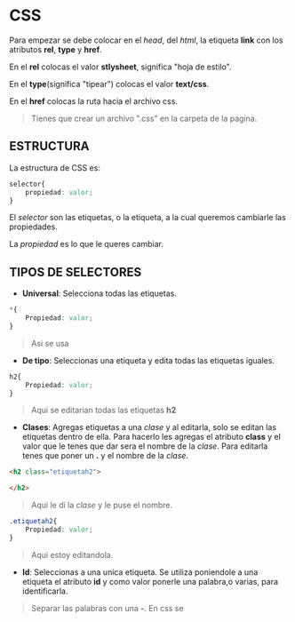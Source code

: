 # CSS

Para empezar se debe colocar en el *head*, del *html*, la etiqueta **link** con los atributos **rel**, **type** y **href**.

En el **rel** colocas el valor **stlysheet**, significa "hoja de estilo".

En el **type**(significa "tipear") colocas el valor **text/css**.

En el **href** colocas la ruta hacia el archivo css. 
>Tienes que crear un archivo ".css" en la carpeta de la pagina.

## ESTRUCTURA

La estructura de CSS es:

```css
selector{
    propiedad: valor;
}
```
El *selector* son las etiquetas, o la etiqueta, a la cual queremos cambiarle las propiedades.

La *propiedad* es lo que le queres cambiar.

## TIPOS DE SELECTORES

- **Universal**: Selecciona todas las etiquetas. 

```css
*{
    Propiedad: valor;
}
```
>Asi se usa

- **De tipo**: Seleccionas una etiqueta y edita todas las etiquetas iguales.

```css
h2{
    Propiedad: valor;
}
```
>Aqui se editarian todas las etiquetas **h2**

- **Clases**: Agregas etiquetas a una *clase* y al editarla, solo se editan las etiquetas dentro de ella. 
Para hacerlo les agregas el atributo **class** y el valor que le tenes que dar sera el nombre de la *clase*. 
Para editarla tenes que poner un **.** y el nombre de la *clase*.

```html
<h2 class="etiquetah2">

</h2>
```
>Aqui le di la *clase* y le puse el nombre.

```css
.etiquetah2{
    Propiedad: valor;
}
```
>Aqui estoy editandola.

- **Id**: Seleccionas a una unica etiqueta.
Se utiliza poniendole a una etiqueta el atributo **id** y como valor ponerle una palabra,o varias, para identificarla.
>Separar las palabras con una **-**.
En css se 
